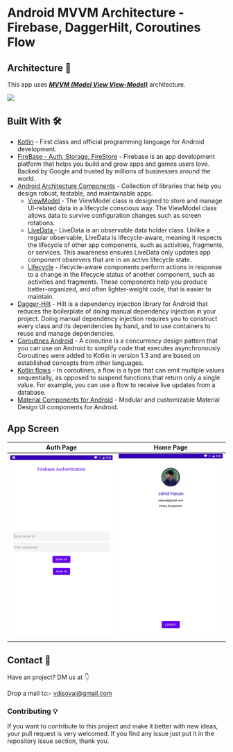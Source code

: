 # Android MVVM Architecture - Firebase, DaggerHilt, Coroutines Flow


## Architecture 🗼

This app uses [***MVVM (Model View
View-Model)***](https://developer.android.com/jetpack/docs/guide#recommended-app-arch) architecture.

![](https://developer.android.com/topic/libraries/architecture/images/final-architecture.png)

## Built With 🛠

- [Kotlin](https://kotlinlang.org/) - First class and official programming language for Android
  development.
- [FireBase - Auth, Storage, FireStore](https://firebase.google.com/) - Firebase is an app development platform that helps you build and grow apps and games users love. Backed by Google and trusted by millions of businesses around the world.
- [Android Architecture Components](https://developer.android.com/topic/libraries/architecture) -
  Collection of libraries that help you design robust, testable, and maintainable apps.
  - [ViewModel](https://developer.android.com/topic/libraries/architecture/viewmodel) - The ViewModel class is designed to store and manage UI-related data in a lifecycle conscious way. The ViewModel class allows data to survive configuration changes such as screen rotations.
  - [LiveData ](https://developer.android.com/topic/libraries/architecture/livedata) - LiveData is an observable data holder class. Unlike a regular observable, LiveData is lifecycle-aware, meaning it respects the lifecycle of other app components, such as activities, fragments, or services. This awareness ensures LiveData only updates app component observers that are in an active lifecycle state.
  - [Lifecycle](https://developer.android.com/jetpack/androidx/releases/lifecycle) - ifecycle-aware components perform actions in response to a change in the lifecycle status of another component, such as activities and fragments. These components help you produce better-organized, and often lighter-weight code, that is easier to maintain.
- [Dagger-Hilt](https://developer.android.com/training/dependency-injection/hilt-android) - Hilt is a dependency injection library for Android that reduces the boilerplate of doing manual dependency injection in your project. Doing manual dependency injection requires you to construct every class and its dependencies by hand, and to use containers to reuse and manage dependencies.
- [Coroutines Android](https://developer.android.com/kotlin/coroutines) - A coroutine is a concurrency design pattern that you can use on Android to simplify code that executes asynchronously. Coroutines were added to Kotlin in version 1.3 and are based on established concepts from other languages.
- [Kotlin flows](https://developer.android.com/kotlin/flow) - In coroutines, a flow is a type that can emit multiple values sequentially, as opposed to suspend functions that return only a single value. For example, you can use a flow to receive live updates from a database.
- [Material Components for Android](https://github.com/material-components/material-components-android) - Modular and customizable Material Design UI components for Android.

## App Screen

Auth Page | Home Page 
--- | --- 
![](https://github.com/JahidHasanCO/Android-MVVM-Architecture-Firebase-Dagger-Hilt-Coroutines-Flow/blob/master/ART/auth.png) | ![](https://github.com/JahidHasanCO/Android-MVVM-Architecture-Firebase-Dagger-Hilt-Coroutines-Flow/blob/master/ART/main.png) 
## Contact 📩

Have an project? DM us at 👇

Drop a mail to:- vdjsovaj@gmail.com

### Contributing 💡
If you want to contribute to this project and make it better with new ideas, your pull request is very welcomed.
If you find any issue just put it in the repository issue section, thank you.
